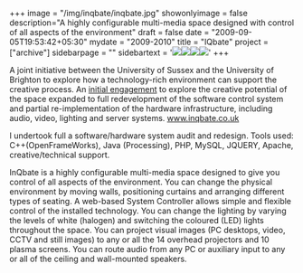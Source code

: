 +++
image = "/img/inqbate/inqbate.jpg"
showonlyimage = false
description="A highly configurable multi-media space designed with control of all aspects of the environment"
draft = false
date = "2009-09-05T19:53:42+05:30"
mydate = "2009-2010"
title = "IQbate"
project = ["archive"]
sidebarpage = ""
sidebartext = '<img src="/img/inqbate/inqbate.jpg" /><img src="/img/inqbate/a.png" /><img src="/img/inqbate/b.png" /><img src="/img/inqbate/patch.png" />'
+++  

A joint initiative between the University of Sussex and the University of Brighton to explore how a technology-rich environment can support the creative process. An <a href="/archive/collide/">initial engagement</a> to explore the creative potential of the space expanded to full redevelopment of the software control system and partial re-implementation of the hardware infrastructure, including audio, video, lighting and server systems. www.inqbate.co.uk

I undertook full a software/hardware system audit and redesign. Tools used: C++(OpenFrameWorks), Java (Processing), PHP, MySQL, JQUERY, Apache, creative/technical support.

InQbate is a highly configurable multi-media space designed to give you control of all aspects of the environment. You can change the physical environment by moving walls, positioning curtains and arranging different types of seating. A web-based System Controller allows simple and flexible control of the installed technology. You can change the lighting by varying the levels of white (halogen) and switching the coloured (LED) lights throughout the space. You can project visual images (PC desktops, video, CCTV and still images) to any or all the 14 overhead projectors and 10 plasma screens. You can route audio from any PC or auxiliary input to any or all of the ceiling and wall-mounted speakers.
